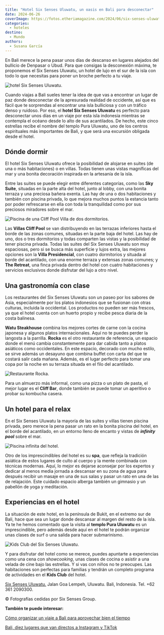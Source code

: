 ```yaml
---
title: "Hotel Six Senses Uluwatu, un oasis en Bali para desconectar"
date: 2024-06-26
coverImage: https://fotos.etheriamagazine.com/2024/06/six-senses-uluwatu-piscina-infinity.jpg
categories: 
  - hoteles
destino: 
  - Mundo
authors: 
  - Susana García
---
```


En Bali merece la pena pasar unos días de descanso en lugares alejados del bullicio de 
Denpasar o Ubud. Para que consigas la desconexión máxima, te proponemos el Six Senses 
Uluwatu, un hotel de lujo en el sur de la isla con todo lo que necesitas para poner un 
broche perfecto a tu viaje. 

![hotel Six Senses Uluwatu.](https://fotos.etheriamagazine.com/2024/06/six-senses-uluwatu-vista-aerea.jpg "Situación del hotel Six Senses Uluwatu.")

Cuando viajas a Bali sueles tener la idea de que vas a encontrar un lugar de paz donde 
desconectar de la apresurada realidad de occidente, así que es fácil que te sorprendas 
al encontrar una isla bulliciosa y con un tráfico denso y ruidoso. Por eso, el **hotel 
Six Senses Uluwatu** es perfecto para desconectar unos días en un viaje por esta isla 
indonesia mientras se contempla el océano desde lo alto de sus acantilados. De hecho, 
este cinco estrellas recibe el nombre del templo Pura Uluwatu, uno de los centros 
espirituales más importantes de Bali, y que será una excursión obligada desde el hotel. 

## Dónde dormir

El hotel Six Senses Uluwatu ofrece la posibilidad de alojarse en suites (de una o más 
habitaciones) o en villas. Todas tienen unas vistas magníficas del mar y una bonita 
decoración inspirada en la artesanía de la isla. 

Entre las suites se puede elegir entre diferentes categorías, como las **Sky Suite**, 
situadas en la parte alta del hotel, junto al lobby, con una bonita terraza y una 
preciosa bañera exenta. Las hay de una o dos habitaciones y también con piscina privada, 
lo que mejora muchos puntos la estancia tanto por poder refrescarse en ella con toda la 
tranquilidad como por sus preciosos miradores sobre el mar. 

![Piscina de una Cliff Pool Villa de dos dormitorios.](https://fotos.etheriamagazine.com/2024/06/six-senses-Uluwatu-Cliff-Pool-Villa-Two-Bedroom.jpg "Piscina de una Cliff Pool Villa de dos dormitorios.")

Las **Villas Cliff Pool** se van distribuyendo en las terrazas inferiores hasta el borde 
de las zonas comunes, situadas en la parte baja del hotel. Las hay de uno, dos o tres 
dormitorios y todas comparten las vistas y la posibilidad de tener piscina privada. 
Todas las suites del Six Senses Uluwatu son muy espaciosas, pero si se busca más 
superficie y lujos extra, las mejores opciones son la **Villa Presidencial**, con cuatro 
dormitorios y situada al borde del acantilado, con una enorme terraza y extensas zonas 
comunes; y **The Retreat**, una finca privada dentro del hotel con cuatro habitaciones y 
servicios exclusivos donde disfrutar del lujo a otro nivel. 

## Una gastronomía con clase

Los restaurantes del Six Senses Uluwatu son un paseo por los sabores de Asia, 
especialmente por los platos indonesios que se fusionan con otras culturas, incluida la 
occidental. Los productos no pueden ser más frescos, ya que el hotel cuenta con un 
huerto propio y recibe pesca diaria de la costa balinesa. 

**Watu Steakhouse** combina los mejores cortes de carne con la cocina japonesa y algunos 
platos internacionales. Aquí no te puedes perder la langosta a la parrilla. **Rocka** es 
el otro restaurante de referencia, un espacio donde el menú cambia constantemente para 
dar cabida tanto a platos asiáticos como occidentales. En este espacio, decorado con 
mucho estilo, se sirve además un desayuno que combina buffet con carta del que te 
costará salir cada mañana. Además, es el lugar perfecto para tomar una copa por la noche 
en su terraza situada en el filo del acantilado. 

![Restaurante Rocka.](https://fotos.etheriamagazine.com/2024/06/six-senses-uluwatu-Crudo-Bar.jpg "Restaurante Rocka.")

Para un almuerzo más informal, como una pizza o un plato de pasta, el mejor lugar es el 
**Cliff Bar**, donde también se puede tomar un aperitivo o probar su kombucha casera. 

## Un hotel para el relax

En el Six Senses Uluwatu la mayoría de las suites y villas tienen piscina privada, pero 
merece la pena pasar un rato en la bonita piscina del hotel, en el borde del acantilado, 
en un entorno lleno de encanto y vistas de _**infinity pool**_ sobre el mar. 

![Piscina infinita del hotel.](https://fotos.etheriamagazine.com/2024/06/six-senses-uluwatu-piscina-infinity.jpg "Piscina infinita del hotel.")

Otro de los imprescindibles del hotel es su **spa**, que refleja la tradición asiática 
de estos lugares de culto al cuerpo y la mente combinada con técnicas modernas. Aquí, lo 
mejor es dejarse aconsejar por los expertos y dedicar al menos media jornada a descansar 
en su zona de agua para después recibir un masaje en una de sus salas y pasar un rato en 
una de las de relajación. Este cuidado espacio alberga también un gimnasio y un pabellón 
de yoga y meditación. 

## Experiencias en el hotel

La situación de este hotel, en la península de Bukit, en el extremo sur de Bali, hace 
que sea un lugar donde descansar al margen del resto de la isla. Ya te he hemos 
comentado que la visita al **templo Pura Uluwatu** es un imprescindible, pero además 
desde aquí en el hotel te podrán organizar unas clases de surf o una salida para hacer 
submarinismo. 

![Kids Club del Six Senses Uluwatu.](https://fotos.etheriamagazine.com/2024/06/six-senses-uluwatu-Kids-Den.jpg "Kids Club del Six Senses Uluwatu.")

Y para disfrutar del hotel como se merece, puedes apuntarte a experiencias como una cena 
con _showcooking_, unas clases de cocina o asistir a una velada de cine bajo las 
estrellas. Y si vas con niños no te preocupes. Las habitaciones son perfectas para 
familias y tendrán un completo programa de actividades en el **Kids Club** del hotel. 

[Six Senses Uluwatu.](https://www.sixsenses.com/en/resorts/uluwatu-bali/) Jalan Goa 
Lempeh, Uluwatu. Bali, Indonesia. Tel. +62 361 2090300. 

© Fotografías cedidas por Six Senses Group. 

**También te puede interesar:** 

[Cómo organizar un viaje a Bali para aprovechar bien el 
tiempo](https://etheriamagazine.com/2023/10/09/como-organizar-viaje-a-bali/) 

[Bali, diez lugares que van directos a Instagram y 
TikTok](https://etheriamagazine.com/2023/07/26/fotos-bali-instagram-tiktok/)
